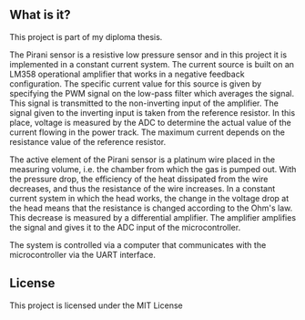 ## What is it?

  This project is part of my diploma thesis.
  
  The Pirani sensor is a resistive low pressure sensor and in this project it is implemented in a constant current system. The current source is built on an LM358 operational amplifier that works in a negative feedback configuration. The specific current value for this source is given by specifying the PWM signal on the low-pass filter which averages the signal. This signal is transmitted to the non-inverting input of the amplifier. The signal given to the inverting input is taken from the reference resistor. In this place, voltage is measured by the ADC to determine the actual value of the current flowing in the power track. The maximum current depends on the resistance value of the reference resistor.
  
  The active element of the Pirani sensor is a platinum wire placed in the measuring volume, i.e. the chamber from which the gas is pumped out. With the pressure drop, the efficiency of the heat dissipated from the wire decreases, and thus the resistance of the wire increases. In a constant current system in which the head works, the change in the voltage drop at the head means that the resistance is changed according to the Ohm's law. This decrease is measured by a differential amplifier. The amplifier amplifies the signal and gives it to the ADC input of the microcontroller.
  
  The system is controlled via a computer that communicates with the microcontroller via the UART interface.

## License

This project is licensed under the MIT License
